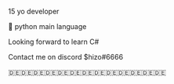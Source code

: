 15 yo developer


🐍 python main language

Looking forward to learn C#

Contact me on discord $hizo#6666

🇩🇪🇩🇪🇩🇪🇩🇪🇩🇪🇩🇪🇩🇪🇩🇪🇩🇪🇩🇪🇩🇪🇩🇪🇩🇪
